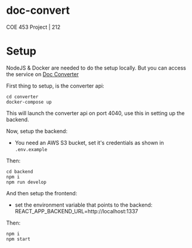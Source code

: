 # doc-convert

COE 453 Project | 212

# Setup

NodeJS & Docker are needed to do the setup locally.
But you can access the service on [Doc Converter](https://docconvert.netlify.app/)

First thing to setup, is the converter api:

```
cd converter
docker-compose up
```

This will launch the converter api on port 4040, use this in setting up the backend.

Now, setup the backend:

- You need an AWS S3 bucket, set it's credentials as shown in `.env.example`

Then:

```
cd backend
npm i
npm run develop
```

And then setup the frontend:

- set the environment variable that points to the backend: REACT_APP_BACKEND_URL=http://localhost:1337

Then:

```
npm i
npm start
```
